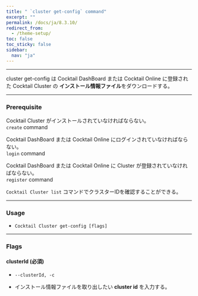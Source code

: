 ```yaml
---
title: " `cluster get-config` command"
excerpt: ""
permalink: /docs/ja/8.3.10/
redirect_from:
  - /theme-setup/
toc: false
toc_sticky: false
sidebar:
  nav: "ja"
---
```


---
cluster get-config は Cocktail DashBoard または Cocktail Online に登録された Cocktail Cluster の **インストール情報ファイル**をダウンロードする。

---

### Prerequisite
Cocktail Cluster がインストールされていなければならない。  
`create` command 

Cocktail DashBoard または Cocktail Online にログインされていなければならない。  
`login` command 

Cocktail DashBoard または Cocktail Online に Cluster が登録されていなければならない。  
`register` command 

`Cocktail Cluster list` コマンドでクラスターIDを確認することができる。

----
### Usage

* `Cocktail Cluster get-config [flags]`

----
### Flags

#### clusterId (必須)

* `--clusterId, -c`

* インストール情報ファイルを取り出したい **cluster id** を入力する。
